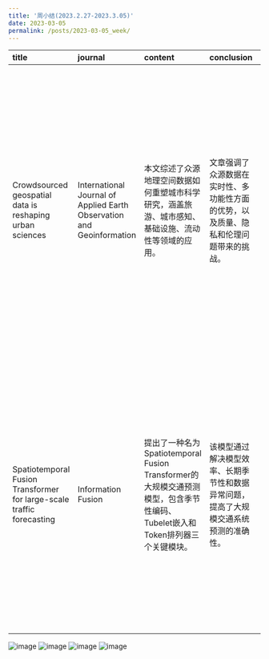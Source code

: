 ```yaml
---
title: '周小结(2023.2.27-2023.3.05)'
date: 2023-03-05
permalink: /posts/2023-03-05_week/
---
```

| title                                                                 | journal                                                               | content                                                                                                                     | conclusion                                                                           | gain                                                                                           |
|:----------------------------------------------------------------------|:----------------------------------------------------------------------|:----------------------------------------------------------------------------------------------------------------------------|:-------------------------------------------------------------------------------------|:-----------------------------------------------------------------------------------------------|
| Crowdsourced geospatial data is reshaping urban sciences              | International Journal of Applied Earth Observation and Geoinformation | 本文综述了众源地理空间数据如何重塑城市科学研究，涵盖旅游、城市感知、基础设施、流动性等领域的应用。                          | 文章强调了众源数据在实时性、多功能性方面的优势，以及质量、隐私和伦理问题带来的挑战。 | 认识到众源数据在城市科学中的潜力和局限，以及未来研究的方向，如先进分析工具的开发和跨学科合作。 |
| Spatiotemporal Fusion Transformer for large-scale traffic forecasting | Information Fusion                                                    | 提出了一种名为Spatiotemporal Fusion Transformer的大规模交通预测模型，包含季节性编码、Tubelet嵌入和Token排列器三个关键模块。 | 该模型通过解决模型效率、长期季节性和数据异常问题，提高了大规模交通系统预测的准确性。 | 了解到时序数据处理的新方法，特别是将傅立叶变换融入模型的可能性，以及结合GNN进行改进的想法。    |


![image](/files/post/2023-03-05-week/0.jpg)
![image](/files/post/2023-03-05-week/1.jpg)
![image](/files/post/2023-03-05-week/2.jpg)
![image](/files/post/2023-03-05-week/3.jpg)